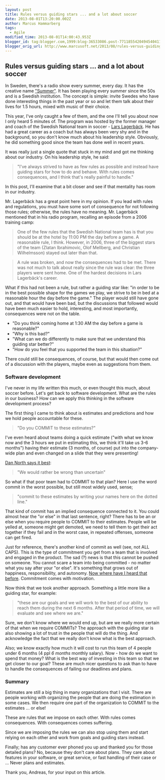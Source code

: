 ```yaml
---
layout: post
title: Rules versus guiding stars ... and a lot about soccer
date: 2013-08-01T13:20:00.002Z
author: Marcus Hammarberg
tags:
  - Agile
modified_time: 2013-08-01T14:00:43.953Z
blogger_id: tag:blogger.com,1999:blog-36533086.post-7711855420494540411
blogger_orig_url: http://www.marcusoft.net/2013/08/rules-versus-guiding-stars-and.html
---
```


## Rules versus guiding stars ... and a lot about soccer

In Sweden, there's a radio show every summer, every day. It has the creative name ["Summer"](http://sverigesradio.se/sida/default.aspx?programid=2071). It has been playing every summer since the 50s and is a Swedish institution. The concept is simple: invite Swedes who have done interesting things in the past year or so and let them talk about their lives for 1.5 hours, mixed with music of their choice.

This year, I've only caught a few of them, and the one I'll tell you about now I only heard 5 minutes of. The program was hosted by the former manager and coach of the Swedish National team in soccer - [Lars Lagerbäck](http://en.wikipedia.org/wiki/Lars_Lagerb%C3%A4ck). He has had a great career as a coach but has always been very shy and in the background, so you don't know much about his leadership style. Obviously, he did something good since the team has done well in recent years.

It was really just a single quote that stuck in my mind and got me thinking about our industry. On his leadership style, he said:

> "I've always strived to have as few rules as possible and instead have guiding stars for how to do and behave. With rules comes consequences, and I think that's really painful to handle."

In this post, I'll examine that a bit closer and see if that mentality has room in our industry.

Mr. Lagerbäck has a great point here in my opinion. If you lead with rules and regulations, you must have some sort of consequence for not following those rules; otherwise, the rules have no meaning. Mr. Lagerbäck mentioned that in his radio program, recalling an episode from a 2006 training camp:

> One of the few rules that the Swedish National team has is that you should be at the hotel by 11:00 PM the day before a game. A reasonable rule, I think. However, in 2006, three of the biggest stars of the team (Zlatan Ibrahimovic, Olof Mellberg, and Christian Wilhelmsson) stayed out later than that.

> A rule was broken, and now the consequences had to be met. There was not much to talk about really since the rule was clear: the three players were sent home. One of the hardest decisions in Lars Lagerbäck's career.

What if this had not been a rule, but rather a guiding star like: "in order to be in the best possible shape for the games we play, we strive to be in bed at a reasonable hour the day before the game." The player would still have gone out, and that would have been bad, but the discussions that followed would have been much easier to hold, interesting, and most importantly, consequences were not on the table.

- "Do you think coming home at 1:30 AM the day before a game is reasonable?"
- "Why is this bad?"
- "What can we do differently to make sure that we understand this guiding star better?"
- "How do you feel that you supported the team in this situation?"

There could still be consequences, of course, but that would then come out of a discussion with the players, maybe even as suggestions from them.

### Software development

I've never in my life written this much, or even thought this much, about soccer before. Let's get back to software development. What are the rules in our business? How can we apply this thinking in the software development process?

The first thing I came to think about is estimates and predictions and how we hold people accountable for these.

> "Do you COMMIT to these estimates?"

I've even heard about teams doing a quick estimate ("with what we know now and the 3 hours we put in estimating this, we think it'll take us 3-6 months") having their estimate (3 months, of course) put into the company-wide plan and even changed on a slide that they were presenting!

[Dan North says it best](https://vimeo.com/43603453):

> "We would rather be wrong than uncertain"

So what if that poor team had to COMMIT to that plan? Here I use the word commit in the worst possible, but still most widely used, sense;

> "commit to these estimates by writing your names here on the dotted line."

That kind of commit has an implied consequence connected to it. You could almost hear the "or else" in that last sentence, right? There has to be an or else when you require people to COMMIT to their estimates. People will be yelled at, someone might get demoted, we need to tell them to get their act together if they fail and in the worst case, in repeated offenses, someone can get fired.

Just for reference, there's another kind of commit as well (see, not ALL CAPS). This is the type of commitment you get from a team that is involved and engaged in the product. The sad (?) news is that this cannot be pushed on someone. You cannot scare a team into being committed - no matter what you say after your "or else". It's something that grows out of happiness, responsibility, and autonomy. [Now where have I heard that before](http://www.youtube.com/watch?v=u6XAPnuFjJc). Commitment comes with motivation.

Now think that we took another approach. Something a little more like a guiding star, for example:

> "these are our goals and we will work to the best of our ability to reach them during the next 6 months. After that period of time, we will evaluate and see where we are."

Sure, we don't know where we would end up, but are we really more certain of that when we require COMMITs? The approach with the guiding star is also showing a lot of trust in the people that will do the thing. And acknowledge the fact that we really don't know what is the best approach.

Also; we know exactly how much it will cost to run this team of 4 people under 6 months (4 ppl *6 months* monthly salary). Now - how do we want to spend that money? What is the best way of investing in this team so that we get closer to our goal? These are much nicer questions to ask than to have to handle the consequences of failing our deadlines and plans.

### Summary

Estimates are still a big thing in many organizations that I visit. There are people working with organizing the people that are doing the estimation in some cases. We then require one part of the organization to COMMIT to the estimates ... or else!

These are rules that we impose on each other. With rules comes consequences. With consequences comes suffering.

Since we are imposing the rules we can also stop using them and start relying on each other and work from goals and guiding stars instead.

Finally; has any customer ever phoned you up and thanked you for those detailed plans? No, because they don't care about plans. They care about features in your software, or great service, or fast handling of their case or ... Never plans and estimates.

Thank you, Andreas, for your input on this article.
